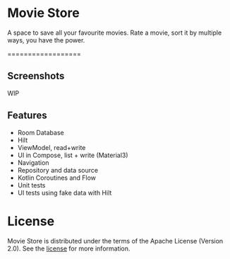 # Movie Store
A space to save all your favourite movies. Rate a movie, sort it by multiple ways, you have the power.

==================

## Screenshots
WIP

## Features

* Room Database
* Hilt
* ViewModel, read+write
* UI in Compose, list + write (Material3)
* Navigation
* Repository and data source
* Kotlin Coroutines and Flow
* Unit tests
* UI tests using fake data with Hilt

# License

Movie Store is distributed under the terms of the Apache License (Version 2.0). See the
[license](LICENSE) for more information.
